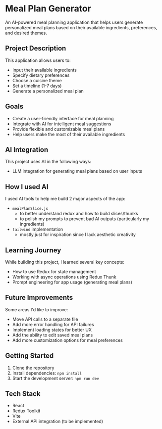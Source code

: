 # Meal Plan Generator

An AI-powered meal planning application that helps users generate personalized meal plans based on their available ingredients, preferences, and desired themes.

## Project Description

This application allows users to:
- Input their available ingredients
- Specify dietary preferences
- Choose a cuisine theme
- Set a timeline (1-7 days)
- Generate a personalized meal plan

## Goals

- Create a user-friendly interface for meal planning
- Integrate with AI for intelligent meal suggestions
- Provide flexible and customizable meal plans
- Help users make the most of their available ingredients

## AI Integration

This project uses AI in the following ways:
- LLM integration for generating meal plans based on user inputs

## How I used AI

I used AI tools to help me build 2 major aspects of the app:
- `mealPlanSlice.js` 
  - to better understand redux and how to build slices/thunks
  - to polish my prompts to prevent bad AI outputs (particularly my ingredients)
- `tailwind` implementation 
  - mostly just for inspiration since I lack aesthetic creativity

## Learning Journey

While building this project, I learned several key concepts:
- How to use Redux for state management
- Working with async operations using Redux Thunk
- Prompt engineering for app usage (generating meal plans)

## Future Improvements

Some areas I'd like to improve:
- Move API calls to a separate file
- Add more error handling for API failures
- Implement loading states for better UX
- Add the ability to edit saved meal plans
- Add more customization options for meal preferences

## Getting Started

1. Clone the repository
2. Install dependencies: `npm install`
3. Start the development server: `npm run dev`

## Tech Stack

- React
- Redux Toolkit
- Vite
- External API integration (to be implemented)
